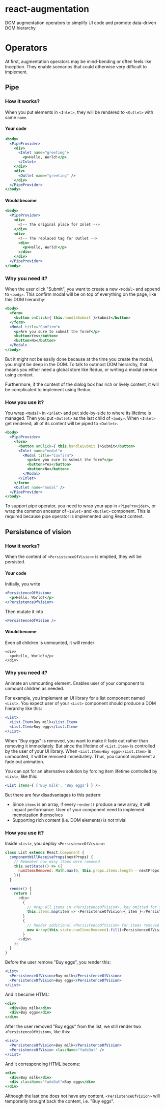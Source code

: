 # react-augmentation

DOM augmentation operators to simplify UI code and promote data-driven DOM hierarchy

# Operators

At first, augmentation operators may be mind-bending or often feels like Inception. They enable scenarios that could otherwise very difficult to implement.

## Pipe

### How it works?

When you put elements in `<Inlet>`, they will be rendered to `<Outlet>` with same `name`.

#### Your code

```jsx
<body>
  <PipeProvider>
    <div>
      <Inlet name="greeting">
        <p>Hello, World!</p>
      </Inlet>
    </div>
    <div>
      <Outlet name="greeting" />
    </div>
  </PipeProvider>
</body>
```

#### Would become

```jsx
<body>
  <PipeProvider>
    <div>
      <!-- The original place for Inlet -->
    </div>
    <div>
      <!-- The replaced tag for Outlet -->
      <div>
        <p>Hello, World!</p>
      </div>
    </div>
  </PipeProvider>
</body>
```

### Why you need it?

When the user click "Submit", you want to create a new `<Modal>` and append to `<body>`. This confirm modal will be on top of everything on the page, like this DOM hierarchy:

```jsx
<body>
  <form>
    <button onClick={ this.handleSubmit }>Submit</button>
  </form>
  <Modal title="Confirm">
    <p>Are you sure to submit the form?</p>
    <button>Yes</button>
    <button>No</button>
  </Modal>
</body>
```

But it might not be easily done because at the time you create the modal, you might be deep in the DOM. To talk to outmost DOM hierarchy, that means you either need a global store like Redux, or writing a modal service using context.

Furthermore, if the content of the dialog box has rich or lively content, it will be complicated to implement using Redux.

### How you use it?

You wrap `<Modal>` in `<Inlet>` and put side-by-side to where its lifetime is managed. Then you put `<Outlet>` as the last child of `<body>`. When `<Inlet>` get rendered, all of its content will be piped to `<Outlet>`.

```jsx
<body>
  <PipeProvider>
    <form>
      <button onClick={ this.handleSubmit }>Submit</button>
      <Inlet name="modal">
        <Modal title="Confirm">
          <p>Are you sure to submit the form?</p>
          <button>Yes</button>
          <button>No</button>
        </Modal>
      </Inlet>
    </form>
    <Outlet name="modal" />
  </PipeProvider>
</body>
```

To support pipe operator, you need to wrap your app in `<PipeProvider>`, or wrap the common ancestor of `<Inlet>` and `<Outlet>` component. This is required because pipe operator is implemented using React context.

## Persistence of vision

### How it works?

When the content of `<PersistenceOfVision>` is emptied, they will be persisted.

#### Your code

Initially, you write

```jsx
<PersistenceOfVision>
  <p>Hello, World!</p>
</PersistenceOfVision>
```

Then mutate it into

```jsx
<PersistenceOfVision />
```

#### Would become

Even all children is unmounted, it will render

```
<div>
  <p>Hello, World!</p>
</div>
```

### Why you need it?

Animate an unmounting element. Enables user of your component to unmount children as needed.

For example, you implement an UI library for a list component named `<List>`. You expect user of your `<List>` component should produce a DOM hierarchy like this:

```jsx
<List>
  <List.Item>Buy milk</List.Item>
  <List.Item>Buy eggs</List.Item>
</List>
```

When "Buy eggs" is removed, you want to make it fade out rather than removing it immediately. But since the lifetime of `<List.Item>` is controlled by the user of your UI library. When `<List.Item>Buy eggs</List.Item>` is unmounted, it will be removed immediately. Thus, you cannot implement a fade out animation.

You can opt for an alternative solution by forcing item lifetime controlled by `<List>`, like this:

```jsx
<List items={ ['Buy milk', 'Buy eggs'] } />
```

But there are few disadvantages to this pattern:

* Since `items` is an array, if every `render()` produce a new array, it will impact performance. User of your component need to implement memoization themselves
* Supporting rich content (i.e. DOM elements) is not trivial

### How you use it?

Inside `<List>`, you deploy `<PersistenceOfVision>`:

```js
class List extends React.Component {
  componentWillReceiveProps(nextProps) {
    // Remember how many items were removed
    this.setState(() => ({
      numItemsRemoved: Math.max(0, this.props.items.length - nextProps.items.length)
    }))
  }

  render() {
    return (
      <div>
        {
          // Wrap all items in <PersistenceOfVision>, key omitted for sample code clarity
          this.items.map(item => <PersistenceOfVision>{ item }</PersistenceOfVision>)
        }
        {
          // Render additional <PersistenceOfVision> for items removed
          new Array(this.state.numItemsRemoved).fill(<PersistenceOfVision className="fadeOut" />)
        }
      </div>
    );
  }
}
```

Before the user remove "Buy eggs", you render this:

```jsx
<List>
  <PersistenceOfVision>Buy milk</PersistenceOfVision>
  <PersistenceOfVision>Buy eggs</PersistenceOfVision>
</List>
```

And it become HTML:

```jsx
<div>
  <div>Buy milk</div>
  <div>Buy eggs</div>
</div>
```

After the user removed "Buy eggs" from the list, we still render two `<PersistenceOfVision>`, like this:

```jsx
<List>
  <PersistenceOfVision>Buy milk</PersistenceOfVision>
  <PersistenceOfVision className="fadeOut" />
</List>
```

And it corresponding HTML become:

```jsx
<div>
  <div>Buy milk</div>
  <div className="fadeOut">Buy eggs</div>
</div>
```

Although the last one does not have any content, `<PersistenceOfVision>` will temporarily brought back the content, i.e. "Buy eggs".
